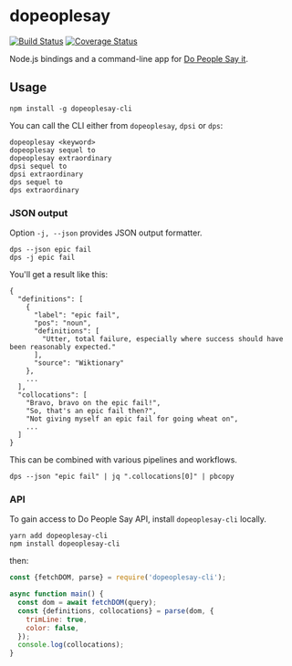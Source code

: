 # dopeoplesay

[![Build Status](https://travis-ci.com/uetchy/dopeoplesay.svg?branch=master)](https://travis-ci.com/uetchy/dopeoplesay)
[![Coverage Status](https://coveralls.io/repos/github/uetchy/dopeoplesay/badge.svg?branch=master)](https://coveralls.io/github/uetchy/dopeoplesay?branch=master)

Node.js bindings and a command-line app for [Do People Say it](https://dopeoplesay.com).

## Usage

```shell
npm install -g dopeoplesay-cli
```

You can call the CLI either from `dopeoplesay`, `dpsi` or `dps`:

```shell
dopeoplesay <keyword>
dopeoplesay sequel to
dopeoplesay extraordinary
dpsi sequel to
dpsi extraordinary
dps sequel to
dps extraordinary
```

### JSON output

Option `-j, --json` provides JSON output formatter.

```shell
dps --json epic fail
dps -j epic fail
```

You'll get a result like this:

```jsonc
{
  "definitions": [
    {
      "label": "epic fail",
      "pos": "noun",
      "definitions": [
        "Utter, total failure, especially where success should have been reasonably expected."
      ],
      "source": "Wiktionary"
    },
    ...
  ],
  "collocations": [
    "Bravo, bravo on the epic fail!",
    "So, that's an epic fail then?",
    "Not giving myself an epic fail for going wheat on",
    ...
  ]
}
```

This can be combined with various pipelines and workflows.

```shell
dps --json "epic fail" | jq ".collocations[0]" | pbcopy
```

### API

To gain access to Do People Say API, install `dopeoplesay-cli` locally.

```
yarn add dopeoplesay-cli
npm install dopeoplesay-cli
```

then:

```js
const {fetchDOM, parse} = require('dopeoplesay-cli');

async function main() {
  const dom = await fetchDOM(query);
  const {definitions, collocations} = parse(dom, {
    trimLine: true,
    color: false,
  });
  console.log(collocations);
}
```
